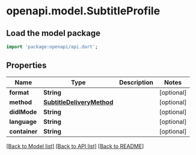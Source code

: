 # openapi.model.SubtitleProfile

## Load the model package
```dart
import 'package:openapi/api.dart';
```

## Properties
Name | Type | Description | Notes
------------ | ------------- | ------------- | -------------
**format** | **String** |  | [optional] 
**method** | [**SubtitleDeliveryMethod**](SubtitleDeliveryMethod.md) |  | [optional] 
**didlMode** | **String** |  | [optional] 
**language** | **String** |  | [optional] 
**container** | **String** |  | [optional] 

[[Back to Model list]](../README.md#documentation-for-models) [[Back to API list]](../README.md#documentation-for-api-endpoints) [[Back to README]](../README.md)


